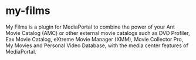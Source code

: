 # my-films
My Films is a plugin for MediaPortal to combine the power of your Ant Movie Catalog (AMC) or other external movie catalogs such as DVD Profiler, Eax Movie Catalog, eXtreme Movie Manager (XMM), Movie Collector Pro, My Movies and Personal Video Database, with the media center features of MediaPortal.
